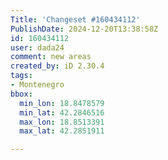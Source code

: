 ```yaml
---
Title: 'Changeset #160434112'
PublishDate: 2024-12-20T13:38:58Z
id: 160434112
user: dada24
comment: new areas
created_by: iD 2.30.4
tags:
- Montenegro
bbox:
  min_lon: 18.8478579
  min_lat: 42.2846516
  max_lon: 18.8513391
  max_lat: 42.2851911

---
```

